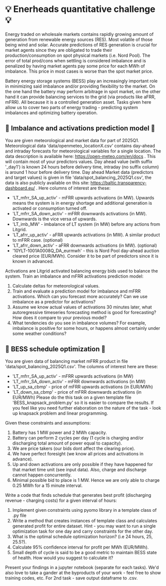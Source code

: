 # :bulb: Enerheads quantitative challenge :bulb:

Energy traded on wholesale markets contains rapidly growing amount of generation from renewable energy sources (RES). Most volatile of those being wind and solar. Accurate predictions of RES generation is crucial for market agents since they are obligated to trade their production/consumption on spot physical markets (i.e. Nord Pool). The error of total prod/cons when settling is considered imbalance and is penalized by having market agents pay some price for each MWh of imbalance. This price in most cases is worse than the spot market price. 

Battery energy storage systems (BESS) play an increasingly important role in minimizing said imbalance and/or providing flexibility to the market. On the one hand the battery may perform arbitrage in spot market, on the other hand it can provide balancing services to the grid (via products like aFRR, mFRR). All because it is a controlled generation asset. Tasks given here allow us to cover two parts of energy trading - predicting system imbalances and optimizing battery operation.

## :electric_plug: Imbalance and activations prediction model :electric_plug:

You are given meteorological and market data for part of 2025Q1. Meteorological data 'data/openmeteo_locationX.csv' contains day-ahead and intraday forecasts for meteorological variables for a single location. The data description is available here: https://open-meteo.com/en/docs . This will contain most of your predictors values. Day ahead value (with suffix '_day1') is known 24 hours before delivery time, intraday (no suffix column) is around 1 hour before delivery time.
Day ahead Market data (predictors and target values) is given in file 'data/spot_balancing_2025Q1.csv', the data is also publicly available on this site: https://baltic.transparency-dashboard.eu/ . Here columns of interest are these:
- 'LT_mfrr_SA_up_activ' - mFRR upwards activations (in MW). Upwards means the system is in energy shortage and additional generation is activated or consumption turned off.
- 'LT_mfrr_SA_down_activ' - mFRR downwards activations (in MW). Downwards is the vice versa of upwards.
- 'LT_imb_MW' - imbalance of LT system (in MW) before any actions from Litgrid.
- 'LT_afrr_up_activ' - aFRR upwards activations (in MW). A similar product to mFRR case. (optional)
- 'LT_afrr_down_activ' - aFRR downwards activations (in MW). (optional)
- '10YLT-1001A0008Q_DA_eurmwh' - this is Nord Pool day-ahead auction cleared price (EUR/MWh). Consider it to be part of predictors since it is known in advanced.

Activations are Litgrid activated balancing energy bids used to balance the system. Train an imbalance and mFRR activations prediction model:
1. Calculate deltas for meteorological values.
2. Train and evaluate a prediction model for imbalance and mFRR activations. Which can you forecast more accurately? Can we use imbalance as a predictor for activations?
3. Assume we know actual values of activations 30 minutes later, what autoregressive timeseries forecasting method is good for forecasting? How does it compare to your previous model?
4. What tendencies do you see in imbalance volumes? For example, imbalance is positive for some hours, or happens almost certainly under some weather conditions? 

## :battery: BESS schedule optimization :battery:

You are given data of balancing market mFRR product in file 'data/spot_balancing_2025Q1.csv'. The columns of interest here are these:
- 'LT_mfrr_SA_up_activ' - mFRR upwards activations (in MW)  
- 'LT_mfrr_SA_down_activ' - mFRR downwards activations (in MW)  
- 'LT_up_sa_cbmp' - price of mFRR upwards activations (in EUR/MWh)
- 'LT_down_sa_cbmp' - price of mFRR downwards activations (in EUR/MWh)
Please do the this task on a given template file 'BESS_knapsack_problem.py' so it is easier to compare the results. If you feel like you need further elaboration on the nature of the task - look up knapsack problem and linear programming.

Given these constraints and assumptions:
1. Battery has 1 MW power and 2 MWh capacity.
2. Battery can perform 2 cycles per day (1 cycle is charging and/or discharging total amount of power equal to capacity).
3. We are price takers (our bids dont affect the clearing price).
4. We have perfect foresight (we know all prices and activations in advance).
5. Up and down activations are only possible if they have happened for that market time unit (see input data). Also, charge and discharge cannot happen concurrently.
6. Minimal possible bid to place is 1 MW. Hence we are only able to charge 0.25 MWh for a 15 minute interval.

Write a code that finds schedule that generates best profit (discharging revenue - charging costs) for a given interval of hours:
1. Implement given constraints using pyomo library in a template class of .py file
2. Write a method that creates instances of template class and calculates generated profit for entire dataset. Hint - you may want to run a single optimization task for one day and carry constraints for the other day.
3. What is the optimal schedule optimization horizon? (i.e 24 hours, 25, 25.5?).
4. Calculate 95% confidence interval for profit per MWh (EUR/MWh).
5. Small depth of cycle is said to be a good metric to maintain BESS state of health. How would you suggest to calculate it?

Present your findings in a jupyter notebook (separate for each tasks). We'd also love to take a gander at the byproducts of your work - feel free to show training codes, etc. For 2nd task - save output dataframe to .csv.